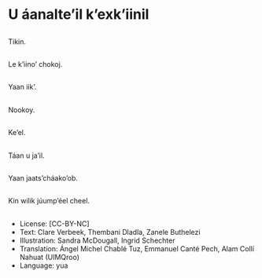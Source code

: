 # U áanalte’il k’exk’iinil

##
Tikin.

##
Le k’iino’ chokoj.

##
Yaan iik’.

##
Nookoy.

##
Ke’el.

##
Táan u ja’il.

##
Yaan jaats’cháako’ob.

##
Kin wilik júump’éel cheel.

##
* License: [CC-BY-NC]
* Text: Clare Verbeek, Thembani Dladla, Zanele Buthelezi
* Illustration: Sandra McDougall, Ingrid Schechter
* Translation: Ángel Michel Chablé Tuz, Emmanuel Canté Pech, Alam Collí Nahuat (UIMQroo)
* Language: yua
